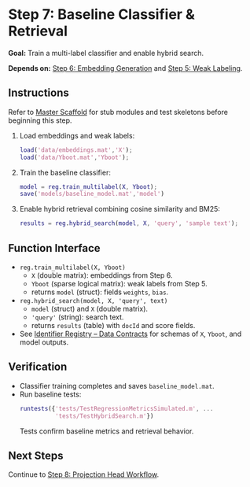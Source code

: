 # Step 7: Baseline Classifier & Retrieval

**Goal:** Train a multi-label classifier and enable hybrid search.

**Depends on:** [Step 6: Embedding Generation](step06_embedding_generation.md) and [Step 5: Weak Labeling](step05_weak_labeling.md).

## Instructions
Refer to [Master Scaffold](master_scaffold.md) for stub modules and test skeletons before beginning this step.

1. Load embeddings and weak labels:
   ```matlab
   load('data/embeddings.mat','X');
   load('data/Yboot.mat','Yboot');
   ```
2. Train the baseline classifier:
   ```matlab
   model = reg.train_multilabel(X, Yboot);
   save('models/baseline_model.mat','model')
   ```
3. Enable hybrid retrieval combining cosine similarity and BM25:
   ```matlab
   results = reg.hybrid_search(model, X, 'query', 'sample text');
   ```

## Function Interface
- `reg.train_multilabel(X, Yboot)`  
  - `X` (double matrix): embeddings from Step 6.  
  - `Yboot` (sparse logical matrix): weak labels from Step 5.  
  - returns `model` (struct): fields `weights`, `bias`.  
- `reg.hybrid_search(model, X, 'query', text)`  
  - `model` (struct) and `X` (double matrix).  
  - `'query'` (string): search text.  
  - returns `results` (table) with `docId` and score fields.  
- See [Identifier Registry – Data Contracts](identifier_registry.md#data-contracts) for schemas of `X`, `Yboot`, and model outputs.

## Verification
- Classifier training completes and saves `baseline_model.mat`.
- Run baseline tests:
  ```matlab
  runtests({'tests/TestRegressionMetricsSimulated.m', ...
            'tests/TestHybridSearch.m'})
  ```
  Tests confirm baseline metrics and retrieval behavior.

## Next Steps
Continue to [Step 8: Projection Head Workflow](step08_projection_head.md).

